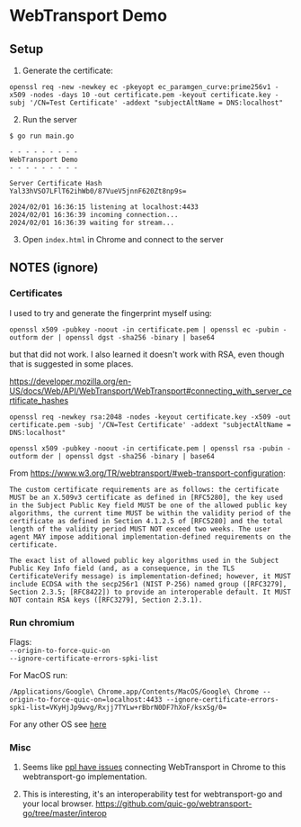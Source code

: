 # WebTransport Demo

## Setup

1. Generate the certificate:

```
openssl req -new -newkey ec -pkeyopt ec_paramgen_curve:prime256v1 -x509 -nodes -days 10 -out certificate.pem -keyout certificate.key -subj '/CN=Test Certificate' -addext "subjectAltName = DNS:localhost"
```

2. Run the server

```
$ go run main.go

- - - - - - - - -
WebTransport Demo
- - - - - - - - -

Server Certificate Hash
Yal33hVSO7LFlT62ihWb0/87VueV5jnnF620Zt8np9s=

2024/02/01 16:36:15 listening at localhost:4433
2024/02/01 16:36:39 incoming connection...
2024/02/01 16:36:39 waiting for stream...
```

3. Open `index.html` in Chrome and connect to the server

## NOTES (ignore)

### Certificates

I used to try and generate the fingerprint myself using:

```
openssl x509 -pubkey -noout -in certificate.pem | openssl ec -pubin -outform der | openssl dgst -sha256 -binary | base64
```

but that did not work. I also learned it doesn't work with RSA, even though that is suggested in some places.

https://developer.mozilla.org/en-US/docs/Web/API/WebTransport/WebTransport#connecting_with_server_certificate_hashes

```
openssl req -newkey rsa:2048 -nodes -keyout certificate.key -x509 -out certificate.pem -subj '/CN=Test Certificate' -addext "subjectAltName = DNS:localhost"
```

```
openssl x509 -pubkey -noout -in certificate.pem | openssl rsa -pubin -outform der | openssl dgst -sha256 -binary | base64
```

From https://www.w3.org/TR/webtransport/#web-transport-configuration: 

```
The custom certificate requirements are as follows: the certificate MUST be an X.509v3 certificate as defined in [RFC5280], the key used in the Subject Public Key field MUST be one of the allowed public key algorithms, the current time MUST be within the validity period of the certificate as defined in Section 4.1.2.5 of [RFC5280] and the total length of the validity period MUST NOT exceed two weeks. The user agent MAY impose additional implementation-defined requirements on the certificate.
```

```
The exact list of allowed public key algorithms used in the Subject Public Key Info field (and, as a consequence, in the TLS CertificateVerify message) is implementation-defined; however, it MUST include ECDSA with the secp256r1 (NIST P-256) named group ([RFC3279], Section 2.3.5; [RFC8422]) to provide an interoperable default. It MUST NOT contain RSA keys ([RFC3279], Section 2.3.1).
```

### Run chromium

Flags:  
`--origin-to-force-quic-on`\
`--ignore-certificate-errors-spki-list`

For MacOS run:
```
/Applications/Google\ Chrome.app/Contents/MacOS/Google\ Chrome --origin-to-force-quic-on=localhost:4433 --ignore-certificate-errors-spki-list=VKyHjJp9wvg/Rxjj7TYLw+rBbrN0DF7hXoF/ksxSg/0=
```

For any other OS see [here](https://www.chromium.org/developers/how-tos/run-chromium-with-flags/)

### Misc

1. Seems like [ppl have issues](https://github.com/quic-go/webtransport-go/issues/112) connecting WebTransport in Chrome to this webtransport-go implementation.

2. This is interesting, it's an interoperability test for webtransport-go and your local browser. https://github.com/quic-go/webtransport-go/tree/master/interop


